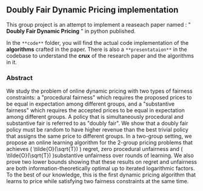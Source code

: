## Doubly Fair Dynamic Pricing implementation

This group project is an attempt to implement a reaseach paper named : " **Doubly Fair Dynamic Pricing** " in python published.

In the `**code**` folder, you will find the actual code implementation of the **algorithms** crafted in the paper.
There is also a `**presentataion**` in the codebase to understand the **crux** of the research paper and the algorithms in it.

### Abstract

We study the problem of online dynamic pricing with two types of fairness constraints: a "procedural fairness" which requires the proposed prices to be equal in expectation among different groups, and a "substantive fairness" which requires the accepted prices to be equal in expectation among different groups. A policy that is simultaneously procedural and substantive fair is referred to as "doubly fair". We show that a doubly fair policy must be random to have higher revenue than the best trivial policy that assigns the same price to different groups. In a two-group setting, we propose an online learning algorithm for the 2-group pricing problems that achieves \( \tilde{O}(\sqrt{T}) \) regret, zero procedural unfairness and \( \tilde{O}(\sqrt{T}) \)substantive unfairness over rounds of learning. We also prove two lower bounds showing that these results on regret and unfairness are both information-theoretically optimal up to iterated logarithmic factors. To the best of our knowledge, this is the first dynamic pricing algorithm that learns to price while satisfying two fairness constraints at the same time.
